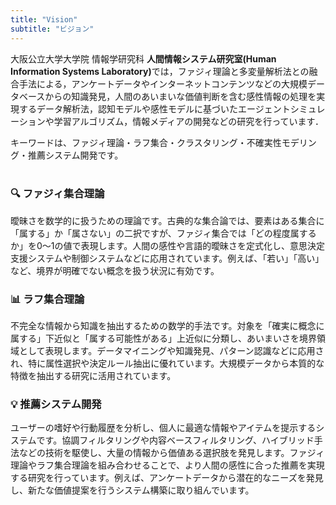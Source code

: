 ```yaml
---
title: "Vision"
subtitle: "ビジョン"
---
```


大阪公立大学大学院 情報学研究科 <strong>人間情報システム研究室(Human Information Systems Laboratory)</strong>では，ファジィ理論と多変量解析法との融合手法による，アンケートデータやインターネットコンテンツなどの大規模データベースからの知識発見，人間のあいまいな価値判断を含む感性情報の処理を実現するデータ解析法，認知モデルや感性モデルに基づいたエージェントシミュレーションや学習アルゴリズム，情報メディアの開発などの研究を行っています．
<br>

キーワードは、ファジィ理論・ラフ集合・クラスタリング・不確実性モデリング・推薦システム開発です。
<br>
<br>

<div class="grid grid-cols-1 md:grid-cols-3 gap-2">
  <div class="bg-gray-50 px-4 rounded-sm hover:bg-gray-100 transition duration-300 pt-4">
    <h3 class="text-xl mb-1 pb-1">🔍 ファジィ集合理論</h3>
    <p class="text-gray-700">
      曖昧さを数学的に扱うための理論です。古典的な集合論では、要素はある集合に「属する」か「属さない」の二択ですが、ファジィ集合では「どの程度属するか」を0〜1の値で表現します。人間の感性や言語的曖昧さを定式化し、意思決定支援システムや制御システムなどに応用されています。例えば、「若い」「高い」など、境界が明確でない概念を扱う状況に有効です。
    </p>
  </div>

  <div class="bg-gray-50 px-4 rounded-sm hover:bg-gray-100 transition duration-300 pt-4">
    <h3 class="text-xl mb-1 pb-1">📊 ラフ集合理論</h3>
    <p class="text-gray-700">
      不完全な情報から知識を抽出するための数学的手法です。対象を「確実に概念に属する」下近似と「属する可能性がある」上近似に分類し、あいまいさを境界領域として表現します。データマイニングや知識発見、パターン認識などに応用され、特に属性選択や決定ルール抽出に優れています。大規模データから本質的な特徴を抽出する研究に活用されています。
    </p>
  </div>

  <div class="bg-gray-50 px-4 rounded-sm hover:bg-gray-100 transition duration-300 pt-4">
    <h3 class="text-xl mb-1 pb-1">💡 推薦システム開発</h3>
    <p class="text-gray-700">
      ユーザーの嗜好や行動履歴を分析し、個人に最適な情報やアイテムを提示するシステムです。協調フィルタリングや内容ベースフィルタリング、ハイブリッド手法などの技術を駆使し、大量の情報から価値ある選択肢を発見します。ファジィ理論やラフ集合理論を組み合わせることで、より人間の感性に合った推薦を実現する研究を行っています。例えば、アンケートデータから潜在的なニーズを発見し、新たな価値提案を行うシステム構築に取り組んでいます。
    </p>
  </div>
</div>
